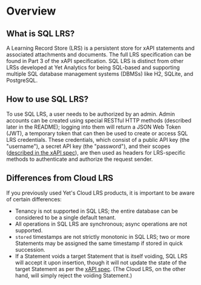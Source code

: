 # Overview

## What is SQL LRS?

A Learning Record Store (LRS) is a persistent store for xAPI statements and associated attachments and documents. The full LRS specification can be found in Part 3 of the xAPI specification. SQL LRS is distinct from other LRSs developed at Yet Analytics for being SQL-based and supporting multiple SQL database management systems (DBMSs) like H2, SQLite, and PostgreSQL.

## How to use SQL LRS?

To use SQL LRS, a user needs to be authorized by an admin. Admin accounts can be created using special RESTful HTTP methods (described later in the README); logging into them will return a JSON Web Token (JWT), a temporary token that can then be used to create or access SQL LRS credentials. These credentials, which consist of a public API key (the "username"), a secret API key (the "password"), and their scopes ([described in the xAPI spec](https://github.com/adlnet/xAPI-Spec/blob/master/xAPI-Communication.md#42-oauth-10-authorization-scope)), are then used as headers for LRS-specific methods to authenticate and authorize the request sender.

## Differences from Cloud LRS

If you previously used Yet's Cloud LRS products, it is important to be aware of certain differences:
- Tenancy is not supported in SQL LRS; the entire database can be considered to be a single default tenant.
- All operations in SQL LRS are synchronous; async operations are not supported.
- `stored` timestamps are not strictly monotonic in SQL LRS; two or more Statements may be assigned the same timestamp if stored in quick succession.
- If a Statement voids a target Statement that is itself voiding, SQL LRS will accept it upon insertion, though it will not update the state of the target Statement as per the [xAPI spec](https://github.com/adlnet/xAPI-Spec/blob/master/xAPI-Communication.md#214-voided-statements). (The Cloud LRS, on the other hand, will simply reject the voiding Statement.)
